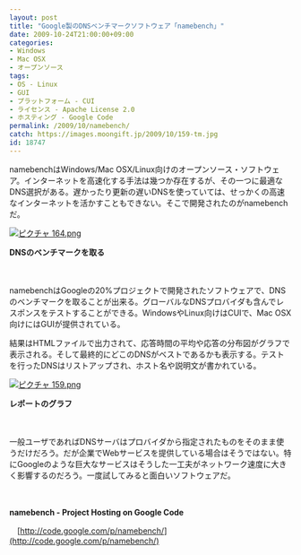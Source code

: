 ```yaml
---
layout: post
title: "Google製のDNSベンチマークソフトウェア「namebench」"
date: 2009-10-24T21:00:00+09:00
categories:
- Windows
- Mac OSX
- オープンソース
tags: 
- OS - Linux
- GUI
- プラットフォーム - CUI
- ライセンス - Apache License 2.0
- ホスティング - Google Code
permalink: /2009/10/namebench/
catch: https://images.moongift.jp/2009/10/159-tm.jpg
id: 18747
---
```

namebenchはWindows/Mac OSX/Linux向けのオープンソース・ソフトウェア。インターネットを高速化する手法は幾つか存在するが、その一つに最適なDNS選択がある。遅かったり更新の遅いDNSを使っていては、せっかくの高速なインターネットを活かすこともできない。そこで開発されたのがnamebenchだ。

  

[![ピクチャ 164.png](https://images.moongift.jp/2009/10/164-tm.jpg)](https://images.moongift.jp/2009/10/164.png)  
  
**DNSのベンチマークを取る**

  

　

  

namebenchはGoogleの20%プロジェクトで開発されたソフトウェアで、DNSのベンチマークを取ることが出来る。グローバルなDNSプロバイダも含んでレスポンスをテストすることができる。WindowsやLinux向けはCUIで、Mac OSX向けにはGUIが提供されている。

  
  
<!--more-->

結果はHTMLファイルで出力されて、応答時間の平均や応答の分布図がグラフで表示される。そして最終的にどこのDNSがベストであるかも表示する。テストを行ったDNSはリストアップされ、ホスト名や説明文が書かれている。

  

[![ピクチャ 159.png](https://images.moongift.jp/2009/10/159-tm.jpg)](https://images.moongift.jp/2009/10/159.png)  
  
**レポートのグラフ**

  

　

  

一般ユーザであればDNSサーバはプロバイダから指定されたものをそのまま使うだけだろう。だが企業でWebサービスを提供している場合はそうではない。特にGoogleのような巨大なサービスはそうした一工夫がネットワーク速度に大きく影響するのだろう。一度試してみると面白いソフトウェアだ。

  

　

  

**namebench - Project Hosting on Google Code**  
  
　[http://code.google.com/p/namebench/](http://code.google.com/p/namebench/)

  
